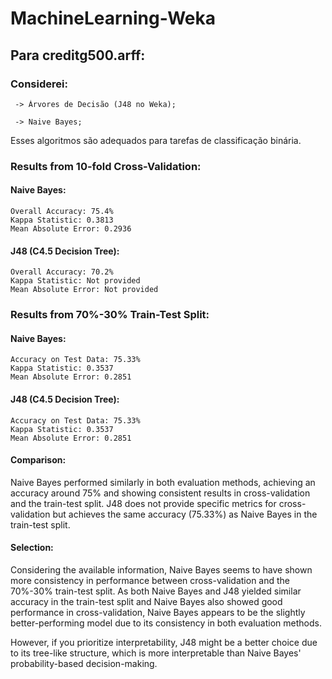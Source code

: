 # MachineLearning-Weka

## Para creditg500.arff:

###  Considerei:
  
     -> Árvores de Decisão (J48 no Weka);
     
     -> Naive Bayes;
     
  Esses algoritmos são adequados para tarefas de classificação binária.

 ### Results from 10-fold Cross-Validation:
#### Naive Bayes:

    Overall Accuracy: 75.4%
    Kappa Statistic: 0.3813
    Mean Absolute Error: 0.2936

#### J48 (C4.5 Decision Tree):

    Overall Accuracy: 70.2%
    Kappa Statistic: Not provided
    Mean Absolute Error: Not provided

   ### Results from 70%-30% Train-Test Split:
#### Naive Bayes:

    Accuracy on Test Data: 75.33%
    Kappa Statistic: 0.3537
    Mean Absolute Error: 0.2851

#### J48 (C4.5 Decision Tree):

    Accuracy on Test Data: 75.33%
    Kappa Statistic: 0.3537
    Mean Absolute Error: 0.2851

#### Comparison:

  Naive Bayes performed similarly in both evaluation methods, achieving an accuracy around 75% and showing consistent results in cross-validation and the train-test split.
  J48 does not provide specific metrics for cross-validation but achieves the same accuracy (75.33%) as Naive Bayes in the train-test split.

#### Selection:

Considering the available information, Naive Bayes seems to have shown more consistency in performance between cross-validation and the 70%-30% train-test split. As both Naive Bayes and J48 yielded similar accuracy in the train-test split and Naive Bayes also showed good performance in cross-validation, Naive Bayes appears to be the slightly better-performing model due to its consistency in both evaluation methods.

However, if you prioritize interpretability, J48 might be a better choice due to its tree-like structure, which is more interpretable than Naive Bayes' probability-based decision-making.
